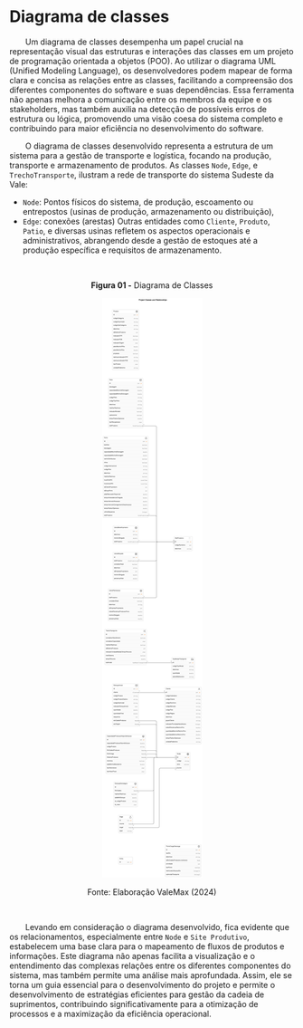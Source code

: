 # Diagrama de classes 

&emsp;&emsp;Um diagrama de classes desempenha um papel crucial na representação visual das estruturas e interações das classes em um projeto de programação orientada a objetos (POO). Ao utilizar o diagrama UML (Unified Modeling Language), os desenvolvedores podem mapear de forma clara e concisa as relações entre as classes, facilitando a compreensão dos diferentes componentes do software e suas dependências. Essa ferramenta não apenas melhora a comunicação entre os membros da equipe e os stakeholders, mas também auxilia na detecção de possíveis erros de estrutura ou lógica, promovendo uma visão coesa do sistema completo e contribuindo para maior eficiência no desenvolvimento do software.

&emsp;&emsp;O diagrama de classes desenvolvido representa a estrutura de um sistema para a gestão de transporte e logística, focando na produção, transporte e armazenamento de produtos. As classes `Node`, `Edge`, e `TrechoTransporte`, ilustram a rede de transporte do sistema Sudeste da Vale:
- `Node`: Pontos físicos do sistema, de produção, escoamento ou entrepostos (usinas de produção, armazenamento ou distribuição),
- `Edge`: conexões (arestas) 
Outras entidades como `Cliente`, `Produto`, `Patio`, e diversas usinas refletem os aspectos operacionais e administrativos, abrangendo desde a gestão de estoques até a produção específica e requisitos de armazenamento.

<br>
<p align="center">
   <b>Figura 01 -</b> Diagrama de Classes
</p>
   <p align="center">
      <img src="images/diag_classes.png" border="0"></a>
   </p>
<p align="center">
   Fonte: Elaboração ValeMax (2024)
</p>
<br>

&emsp;&emsp;Levando em consideração o diagrama desenvolvido, fica evidente que os relacionamentos, especialmente entre `Node` e `Site Produtivo`, estabelecem uma base clara para o mapeamento de fluxos de produtos e informações. Este diagrama não apenas facilita a visualização e o entendimento das complexas relações entre os diferentes componentes do sistema, mas também permite uma análise mais aprofundada. Assim, ele se torna um guia essencial para o desenvolvimento do projeto e permite o desenvolvimento de estratégias eficientes para gestão da cadeia de suprimentos, contribuindo significativamente para a otimização de processos e a maximização da eficiência operacional.